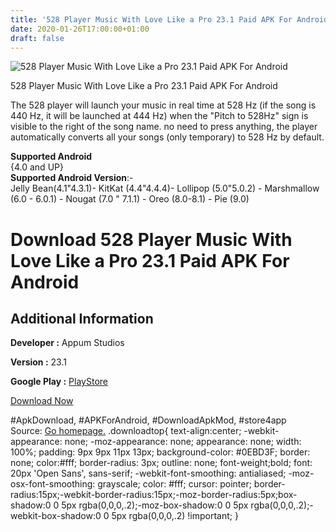 ```yaml
---
title: '528 Player Music With Love Like a Pro 23.1 Paid APK For Android'
date: 2020-01-26T17:00:00+01:00
draft: false
---
```


![528 Player Music With Love Like a Pro 23.1 Paid APK For Android](https://i2.wp.com/apkhome.net/wp-content/uploads/2020/01/528-Player-Music-With-Love-Like-a-Pro-23.1-Paid.png "528 Player Music With Love Like a Pro 23.1 Paid APK For Android")

  

528 Player Music With Love Like a Pro 23.1 Paid APK For Android

The 528 player will launch your music in real time at 528 Hz (if the song is 440 Hz, it will be launched at 444 Hz) when the "Pitch to 528Hz" sign is visible to the right of the song name. no need to press anything, the player automatically converts all your songs (only temporary) to 528 Hz by default.

**Supported Android**  
{4.0 and UP}  
**Supported Android Version**:-  
Jelly Bean(4.1"4.3.1)- KitKat (4.4"4.4.4)- Lollipop (5.0"5.0.2) - Marshmallow (6.0 - 6.0.1) - Nougat (7.0 " 7.1.1) - Oreo (8.0-8.1) - Pie (9.0)

Download 528 Player Music With Love Like a Pro 23.1 Paid APK For Android
========================================================================

Additional Information
----------------------

**Developer :** Appum Studios

**Version :** 23.1

**Google Play :** [PlayStore](https://play.google.com/store/apps/details?id=com.appums.music_pitcher_love_pro&hl=en)

  

[Download Now](https://store4app.co/post/528-player-music-with-love-like-a-pro-23-1-paid-apk-for-android_1580042592)

  
#ApkDownload, #APKForAndroid, #DownloadApkMod, #store4app  
Source: [Go homepage.](https://store4app.co/post/528-player-music-with-love-like-a-pro-23-1-paid-apk-for-android_1580042592) .downloadtop{ text-align:center; -webkit-appearance: none; -moz-appearance: none; appearance: none; width: 100%; padding: 9px 9px 11px 13px; background-color: #0EBD3F; border: none; color:#fff; border-radius: 3px; outline: none; font-weight;bold; font: 20px 'Open Sans', sans-serif; -webkit-font-smoothing: antialiased; -moz-osx-font-smoothing: grayscale; color: #fff; cursor: pointer; border-radius:15px;-webkit-border-radius:15px;-moz-border-radius:5px;box-shadow:0 0 5px rgba(0,0,0,.2);-moz-box-shadow:0 0 5px rgba(0,0,0,.2);-webkit-box-shadow:0 0 5px rgba(0,0,0,.2) !important; }